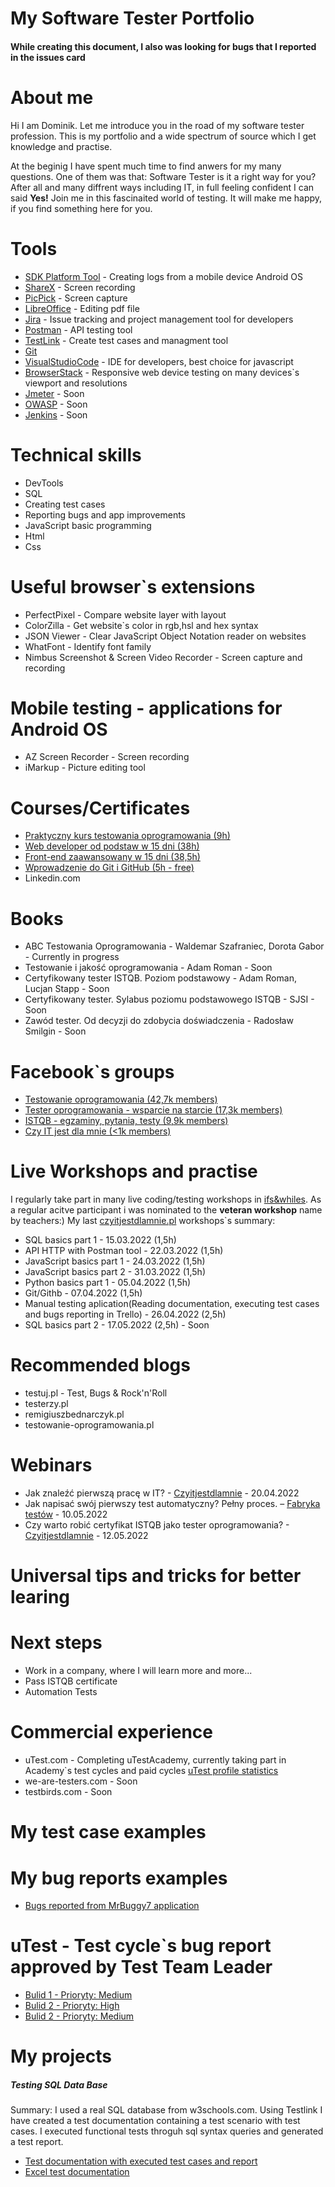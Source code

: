 # My Software Tester Portfolio 
#### While creating this document, I also was looking for bugs that I reported in the issues card 
# About me
Hi I am Dominik. Let me introduce you in the road of my software tester profession. This is my portfolio and a wide spectrum of source which I get knowledge and practise.

At the beginig I have spent much time to find anwers for my many questions. One of them was that: Software Tester is it a right way for you?
After all and many diffrent ways including IT, in full feeling confident I can said **Yes!**
Join me in this fascinaited world of testing. It will make me happy, if you find something here for you.
# Tools 
* [SDK Platform Tool](https://developer.android.com/studio/releases/platform-tools) - Creating logs from a mobile device Android OS
* [ShareX](https://getsharex.com/) - Screen recording
* [PicPick](https://picpick.app/pl/) - Screen capture
* [LibreOffice](https://www.libreoffice.org/) - Editing pdf file 
* [Jira](https://www.atlassian.com/pl/software/jira) - Issue tracking and project management tool for developers
* [Postman](https://www.postman.com/) - API testing tool 
* [TestLink](https://testlink.org/) - Create test cases and managment tool
* [Git](https://git-scm.com/) 
* [VisualStudioCode](https://code.visualstudio.com/) - IDE for developers, best choice for javascript
* [BrowserStack](https://www.browserstack.com/) - Responsive web device testing on many devices`s viewport and resolutions
* [Jmeter](https://jmeter.apache.org/) - Soon
* [OWASP](https://www.zaproxy.org/) - Soon
* [Jenkins](https://www.jenkins.io/) - Soon

# Technical skills
* DevTools
* SQL
* Creating test cases
* Reporting bugs and app improvements
* JavaScript basic programming
* Html
* Css

# Useful browser`s extensions 
* PerfectPixel - Compare website layer with layout
* ColorZilla - Get website`s color in rgb,hsl and hex syntax
* JSON Viewer - Clear JavaScript Object Notation reader on websites
* WhatFont - Identify font family
* Nimbus Screenshot & Screen Video Recorder - Screen capture and recording 

# Mobile testing - applications for Android OS
* AZ Screen Recorder - Screen recording 
* iMarkup - Picture editing tool
# Courses/Certificates 
* [Praktyczny kurs testowania oprogramowania (9h)](https://www.udemy.com/course/praktyczny-kurs-testowania-oprogramowania/)
* [Web developer od podstaw w 15 dni (38h)](https://websamuraj.pl/kurs/web-developer-w-15-dni-kurs-online/)
* [Front-end zaawansowany w 15 dni (38,5h)](https://websamuraj.pl/kurs/front-end-zaawansowany-w-15-dni-kurs-online/)
* [Wprowadzenie do Git i GitHub (5h - free)](https://www.udemy.com/course/praktyczny-kurs-testowania-oprogramowania/)
* Linkedin.com
# Books
* ABC Testowania Oprogramowania - Waldemar Szafraniec, Dorota Gabor - Currently in progress
* Testowanie i jakość oprogramowania - Adam Roman - Soon
* Certyfikowany tester ISTQB. Poziom podstawowy - Adam Roman, Lucjan Stapp - Soon
* Certyfikowany tester. Sylabus poziomu podstawowego ISTQB - SJSI - Soon
* Zawód tester. Od decyzji do zdobycia doświadczenia - Radosław Smilgin - Soon

# Facebook`s groups
* [Testowanie oprogramowania (42,7k members)](https://www.facebook.com/groups/TestowanieOprogramowania)
* [Tester oprogramowania - wsparcie na starcie (17,3k members)](https://www.facebook.com/groups/testeroprogramowania)
* [ISTQB - egzaminy, pytania, testy (9,9k members)](https://www.facebook.com/groups/194288250951242)
* [Czy IT jest dla mnie (<1k members)](https://www.facebook.com/groups/czyitjestdlamnie)

# Live Workshops and practise
I regularly take part in many live coding/testing workshops in [ifs&whiles](https://www.czyitjestdlamnie.pl). As a regular acitve participant i was nominated to the **veteran workshop** name by teachers:)
My last [czyitjestdlamnie.pl](https://www.czyitjestdlamnie.pl/warsztaty) workshops`s summary:
* SQL basics part 1 - 15.03.2022 (1,5h)
* API HTTP with Postman tool - 22.03.2022 (1,5h)
* JavaScript basics part 1 - 24.03.2022 (1,5h)
* JavaScript basics part 2 - 31.03.2022 (1,5h)
* Python basics part 1 - 05.04.2022 (1,5h)
* Git/Githb - 07.04.2022 (1,5h)
* Manual testing aplication(Reading documentation, executing test cases and bugs reporting in Trello) - 26.04.2022 (2,5h)
* SQL basics part 2 - 17.05.2022 (2,5h) - Soon
# Recommended blogs
* testuj.pl - Test, Bugs & Rock'n'Roll
* testerzy.pl
* remigiuszbednarczyk.pl
* testowanie-oprogramowania.pl
# Webinars
* Jak znaleźć pierwszą pracę w IT? - [Czyitjestdlamnie](https://www.czyitjestdlamnie.pl) - 20.04.2022
* Jak napisać swój pierwszy test automatyczny? Pełny proces. – [Fabryka testów](https://fabrykatestow.pl) - 10.05.2022 
* Czy warto robić certyfikat ISTQB jako tester oprogramowania? - [Czyitjestdlamnie](https://www.czyitjestdlamnie.pl) - 12.05.2022

# Universal tips and tricks for better learing
# Next steps
* Work in a company, where I will learn more and more...
* Pass ISTQB certificate
* Automation Tests
# Commercial experience
* uTest.com - Completing uTestAcademy, currently taking part in Academy`s test cycles and paid cycles [uTest profile statistics](https://drive.google.com/file/d/1rLqIJhizaUsjz2EO4DcIwaZryOEnuey2/view?usp=sharing)
* we-are-testers.com - Soon
* testbirds.com - Soon
# My test case examples

# My bug reports examples
* [Bugs reported from MrBuggy7 application](https://drive.google.com/file/d/1rFeUhEpJZX3sIEmynVe5PqWrSBm3Iql4/view?usp=sharing)
# uTest - Test cycle`s bug report approved by Test Team Leader
* [Bulid 1 - Prioryty: Medium](https://drive.google.com/file/d/1_Q4Feb2BMUVVSi2VnIch2IQ_FtGxNUwv/view?usp=sharing)
* [Bulid 2 - Prioryty: High](https://drive.google.com/file/d/1brpQMQ2hgVFQ0823810QKBfGsWhxYf__/view?usp=sharing)
* [Bulid 2 - Prioryty: Medium](https://drive.google.com/file/d/1ve3vWUouiuLb5fBdF3TsP2eDupew0mX9/view?usp=sharing)
# My projects
##### Testing SQL Data Base 
Summary: I used a real SQL database from w3schools.com. Using Testlink I have created a test documentation containing a test scenario with test cases. I executed functional tests throguh sql syntax queries and generated a test report.
 * [Test documentation with executed test cases and report](https://drive.google.com/file/d/1PfYeUGkxumz-nt-_SJLMbHawvPeLP8Mh/view?usp=sharing)
 * [Excel test documentation](https://drive.google.com/file/d/1imWMc8h8U4u8quko6fVRlBwwyMsOWc_8/view?usp=sharing)



